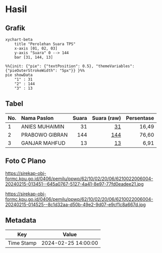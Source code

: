 # Hasil

## Grafik

```mermaid
xychart-beta
    title "Perolehan Suara TPS"
    x-axis [01, 02, 03]
    y-axis "Suara" 0 --> 144
    bar [31, 144, 13]
```

```mermaid
%%{init: {"pie": {"textPosition": 0.5}, "themeVariables": {"pieOuterStrokeWidth": "5px"}} }%%
pie showData
    "1" : 31
    "2" : 144
    "3" : 13
```

## Tabel

| No. | Nama Paslon    | Suara | Suara (raw) | Persentase |
|:--- |:-------------- | -----:| -----------:| ----------:|
| 1   | ANIES MUHAIMIN | 31    | [31][p-1]   | 16,49      |
| 2   | PRABOWO GIBRAN | 144   | [144][p-2]  | 76,60      |
| 3   | GANJAR MAHFUD  | 13    | [13][p-3]   | 6,91       |


[p-1]: https://github.com/gigit-pemilu/pemilu-2024-62-kalimantan-tengah/blob/main/pilpres/hitung-suara/sub/62-kalimantan-tengah/sub/10-gunung-mas/sub/02-kurun/sub/2006-tewang-pajangan/sub/004-tps/sub/paslon-1.txt
[p-2]: https://github.com/gigit-pemilu/pemilu-2024-62-kalimantan-tengah/blob/main/pilpres/hitung-suara/sub/62-kalimantan-tengah/sub/10-gunung-mas/sub/02-kurun/sub/2006-tewang-pajangan/sub/004-tps/sub/paslon-2.txt
[p-3]: https://github.com/gigit-pemilu/pemilu-2024-62-kalimantan-tengah/blob/main/pilpres/hitung-suara/sub/62-kalimantan-tengah/sub/10-gunung-mas/sub/02-kurun/sub/2006-tewang-pajangan/sub/004-tps/sub/paslon-3.txt

## Foto C Plano

https://sirekap-obj-formc.kpu.go.id/0406/pemilu/ppwp/62/10/02/20/06/6210022006004-20240215-013451--645a0767-5127-4a41-8e97-77fd0eadee21.jpg

https://sirekap-obj-formc.kpu.go.id/0406/pemilu/ppwp/62/10/02/20/06/6210022006004-20240215-014525--8c1d32aa-d50b-49e2-9d07-e9cf1c8a667d.jpg


## Metadata

| Key        | Value               |
| ---------- | ------------------- |
| Time Stamp | 2024-02-25 14:00:00 |



